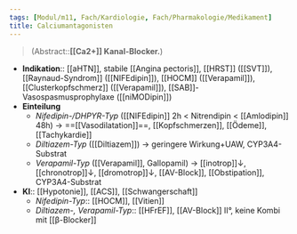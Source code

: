 ```yaml
---
tags: [Modul/m11, Fach/Kardiologie, Fach/Pharmakologie/Medikament]
title: Calciumantagonisten
---
```

> (Abstract::**[[Ca2+]] Kanal-Blocker.**)
- **Indikation**:: [[aHTN]], stabile [[Angina pectoris]], [[HRST]] ([[SVT]]), [[Raynaud-Syndrom]] ([[NIFEdipin]]), [[HOCM]] ([[Verapamil]]), [[Clusterkopfschmerz]] ([[Verapamil]]), [[SAB]]-Vasospasmusprophylaxe ([[niMODipin]])
- **Einteilung**
	- *Nifedipin-/DHPYR-Typ* ([[NIFEdipin]] 2h < Nitrendipin < [[Amlodipin]] 48h) → ==[[Vasodilatation]]==, [[Kopfschmerzen]], [[Ödeme]], [[Tachykardie]]
	- *Diltiazem-Typ* ([[Diltiazem]]) → geringere Wirkung+UAW, CYP3A4-Substrat
	- *Verapamil-Typ* ([[Verapamil]], Gallopamil) → [[inotrop]]↓, [[chronotrop]]↓, [[dromotrop]]↓, [[AV-Block]], [[Obstipation]], CYP3A4-Substrat
- **KI**:: [[Hypotonie]], [[ACS]], [[Schwangerschaft]]
	- *Nifedipin-Typ*:: [[HOCM]], [[Vitien]]
	- *Diltiazem-, Verapamil-Typ*:: [[HFrEF]], [[AV-Block]] II°, keine Kombi mit [[β-Blocker]]
